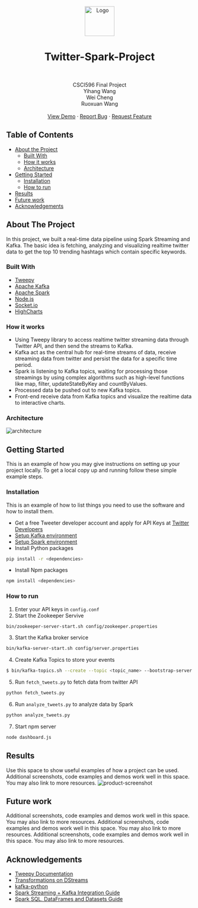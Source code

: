 <!-- PROJECT LOGO -->
<br />
<p align="center">
  <img src="images/logo.png" alt="Logo" width="80" height="80" />
  <h1 align="center">Twitter-Spark-Project</h1>
  <br />
  <p align="center">
    CSCI596 Final Project <br />
    Yihang Wang <br />
    Wei Cheng <br />
    Ruoxuan Wang <br />
  <br />
    <a href="">View Demo</a>
    ·
    <a href="">Report Bug</a>
    ·
    <a href="">Request Feature</a>
  </p>
</p>



<!-- TABLE OF CONTENTS -->
## Table of Contents

* [About the Project](#about-the-project)
  * [Built With](#built-with)
  * [How it works](#how-it-works)
  * [Architecture](#built-with)
* [Getting Started](#getting-started)
  * [Installation](#installation)
  * [How to run](#how-to-run)
* [Results](#results)
* [Future work](#future-work)
* [Acknowledgements](#acknowledgements)



<!-- ABOUT THE PROJECT -->
## About The Project

In this project, we built a real-time data pipeline using Spark Streaming and Kafka. The basic idea is fetching, analyzing and visualizing realtime twitter data to get the top 10 trending hashtags which contain specific keywords.


### Built With
* [Tweepy](https://www.tweepy.org/)
* [Apache Kafka](https://kafka.apache.org/)
* [Apache Spark](https://spark.apache.org/) 
* [Node.js](https://nodejs.org/en/)
* [Socket.io](https://socket.io/)
* [HighCharts](https://www.highcharts.com/)

### How it works

* Using Tweepy library to access realtime twitter streaming data through Twitter API, and then send the streams to Kafka.
* Kafka act as the central hub for real-time streams of data, receive streaming data from twitter and persist the data for a specific time period.
* Spark is listening to Kafka topics, waiting for processing those streamings by using complex algorithms such as high-level functions like map, filter, updateStateByKey and countByValues.
* Processed data be pushed out to new Kafka topics.
* Front-end receive data from Kafka topics and visualize the realtime data to interactive charts.


### Architecture

![architecture]




<!-- GETTING STARTED -->
## Getting Started

This is an example of how you may give instructions on setting up your project locally.
To get a local copy up and running follow these simple example steps.

### Installation

This is an example of how to list things you need to use the software and how to install them.
* Get a free Tweeter developer account and apply for API Keys at [Twitter Developers](https://developer.twitter.com/en)
* [Setup Kafka environment](https://kafka.apache.org/quickstart)
* [Setup Spark environment](https://spark.apache.org/)
* Install Python packages
```sh
pip install -r <dependencies>
```
* Install Npm packages
```sh
npm install <dependencies>
```

### How to run

1. Enter your API keys in `config.conf`
2. Start the Zookeeper Servive
```sh
bin/zookeeper-server-start.sh config/zookeeper.properties
```
3. Start the Kafka broker service
```sh
bin/kafka-server-start.sh config/server.properties
```
4. Create Kafka Topics to store your events
```sh
$ bin/kafka-topics.sh --create --topic <topic_name> --bootstrap-server localhost:9092
```
5. Run `fetch_tweets.py` to fetch data from twitter API
```sh
python fetch_tweets.py 
```
6. Run `analyze_tweets.py` to analyze data by Spark
```sh
python analyze_tweets.py 
```
7. Start npm server
```sh
node dashboard.js
```


<!-- RESULTS -->
## Results

Use this space to show useful examples of how a project can be used. Additional screenshots, code examples and demos work well in this space. You may also link to more resources.
![product-screenshot]


<!-- FUTURE WORK -->
## Future work

 Additional screenshots, code examples and demos work well in this space. You may also link to more resources. Additional screenshots, code examples and demos work well in this space. You may also link to more resources. Additional screenshots, code examples and demos work well in this space. You may also link to more resources.


<!-- ACKNOWLEDGEMENTS -->
## Acknowledgements
* [Tweepy Documentation](http://docs.tweepy.org/en/latest/index.html)
* [Transformations on DStreams](https://spark.apache.org/docs/latest/streaming-programming-guide.html#transformations-on-dstreams)
* [kafka-python](https://kafka-python.readthedocs.io/en/master/index.html#)
* [Spark Streaming + Kafka Integration Guide](https://spark.apache.org/docs/latest/streaming-kafka-0-10-integration.html)
* [Spark SQL, DataFrames and Datasets Guide](http://spark.apache.org/docs/2.1.0/sql-programming-guide.html)




<!-- MARKDOWN LINKS & IMAGES -->
[logo]: images/logo.png
[architecture]: images/img.png
[product-screenshot]: images/screenshot.png
